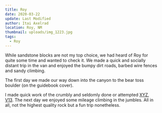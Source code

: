 ```yaml
---
title: Roy
date: 2020-03-22
update: Last Modified
author: Itai Axelrad
location: Roy, NM
thumbnail: uploads/img_1223.jpg
tags:
  - Roy
---
```

While sandstone blocks are not my top choice, we had heard of Roy for quite some time and wanted to check it. We made a quick and socially distant trip in the van and enjoyed the bumpy dirt roads, barbed wire fences and sandy climbing. 

The first day we made our way down into the canyon to the bear toss boulder (on the guidebook cover).

I made quick work of the crumbly and seldomly done or attempted [XYZ, V13](https://www.youtube.com/watch?v=9g0uIdfNimw). The next day we enjoyed some mileage climbing in the jumbles. All in all, not the highest quality rock but a fun trip nonetheless.
